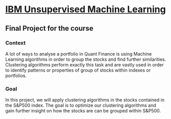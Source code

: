 # [IBM Unsupervised Machine Learning](https://www.coursera.org/learn/ibm-unsupervised-machine-learning)

## Final Project for the course

### Context

A lot of ways to analyse a portfolio in Quant Finance is using Machine Learning algorithms in order to group the stocks and find further similarities. Clustering algorithms perform exactly this task and are vastly used in order to identify patterns or properties of group of stocks within indexes or portfolios.


### Goal

In this project, we will apply clustering algorithms in the stocks contained in the S&P500 index. The goal is to optimize our clustering algorithms and gain further insight on how the stocks are can be grouped within S&P500.
